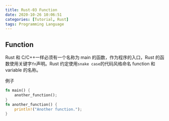 ```yaml
---
title: Rust-03 Function
date: 2020-10-26 10:06:51
categories: [Tutorial, Rust]
tags: Programming Language
---
```


## Function

Rust 和 C/C++一样必须有一个名称为 main 的函数，作为程序的入口，Rust 的函数使用关键字`fn`声明。Rust 约定使用`snake case`的代码风格命名 function 和 variable 的名称。

例子

```rust
fn main() {
    another_function();
}
fn another_function() {
    println!("Another function.");
}
```
